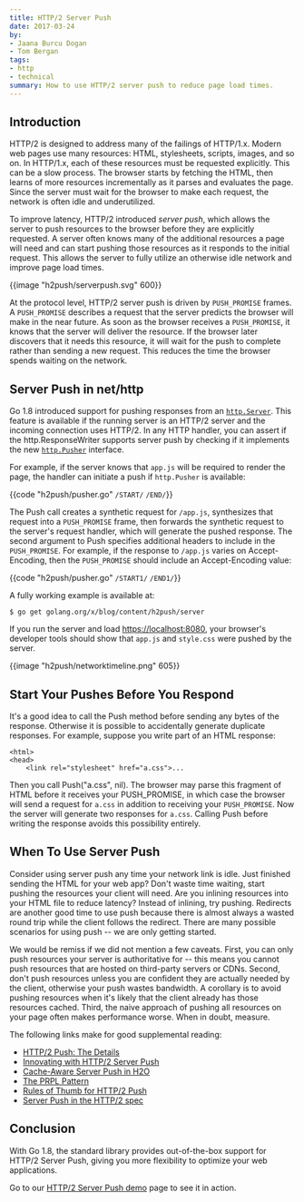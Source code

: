 ```yaml
---
title: HTTP/2 Server Push
date: 2017-03-24
by:
- Jaana Burcu Dogan
- Tom Bergan
tags:
- http
- technical
summary: How to use HTTP/2 server push to reduce page load times.
---
```


## Introduction

HTTP/2 is designed to address many of the failings of HTTP/1.x.
Modern web pages use many resources: HTML, stylesheets,
scripts, images, and so on. In HTTP/1.x, each of these resources must
be requested explicitly. This can be a slow process.
The browser starts by fetching the HTML, then learns of more resources
incrementally as it parses and evaluates the page. Since the server
must wait for the browser to make each request, the network is often
idle and underutilized.

To improve latency, HTTP/2 introduced _server push_, which allows the
server to push resources to the browser before they are explicitly
requested. A server often knows many of the additional resources a
page will need and can start pushing those resources as it responds
to the initial request. This allows the server to fully utilize an
otherwise idle network and improve page load times.

{{image "h2push/serverpush.svg" 600}}

At the protocol level, HTTP/2 server push is driven by `PUSH_PROMISE`
frames. A `PUSH_PROMISE` describes a request that the server predicts the
browser will make in the near future. As soon as the browser receives
a `PUSH_PROMISE`, it knows that the server will deliver the resource.
If the browser later discovers that it needs this resource, it will
wait for the push to complete rather than sending a new request.
This reduces the time the browser spends waiting on the network.

## Server Push in net/http

Go 1.8 introduced support for pushing responses from an [`http.Server`](https://golang.org/pkg/net/http/#Server).
This feature is available if the running server is an HTTP/2 server
and the incoming connection uses HTTP/2. In any HTTP handler,
you can assert if the http.ResponseWriter supports server push by checking
if it implements the new [`http.Pusher`](https://golang.org/pkg/net/http/#Pusher) interface.

For example, if the server knows that `app.js` will be required to
render the page, the handler can initiate a push if `http.Pusher`
is available:

{{code "h2push/pusher.go" `/START/` `/END/`}}

The Push call creates a synthetic request for `/app.js`,
synthesizes that request into a `PUSH_PROMISE` frame, then forwards
the synthetic request to the server's request handler, which will
generate the pushed response. The second argument to Push specifies
additional headers to include in the `PUSH_PROMISE`. For example,
if the response to `/app.js` varies on Accept-Encoding,
then the `PUSH_PROMISE` should include an Accept-Encoding value:

{{code "h2push/pusher.go" `/START1/` `/END1/`}}

A fully working example is available at:

	$ go get golang.org/x/blog/content/h2push/server

If you run the server and load [https://localhost:8080](https://localhost:8080),
your browser's developer tools should show that `app.js` and
`style.css` were pushed by the server.

{{image "h2push/networktimeline.png" 605}}

## Start Your Pushes Before You Respond

It's a good idea to call the Push method before sending any bytes
of the response. Otherwise it is possible to accidentally generate
duplicate responses. For example, suppose you write part of an HTML
response:

	<html>
	<head>
		<link rel="stylesheet" href="a.css">...

Then you call Push("a.css", nil). The browser may parse this fragment
of HTML before it receives your PUSH\_PROMISE, in which case the browser
will send a request for `a.css` in addition to receiving your
`PUSH_PROMISE`. Now the server will generate two responses for `a.css`.
Calling Push before writing the response avoids this possibility entirely.

## When To Use Server Push

Consider using server push any time your network link is idle.
Just finished sending the HTML for your web app? Don't waste time waiting,
start pushing the resources your client will need. Are you inlining
resources into your HTML file to reduce latency? Instead of inlining,
try pushing. Redirects are another good time to use push because there
is almost always a wasted round trip while the client follows the redirect.
There are many possible scenarios for using push -- we are only getting started.

We would be remiss if we did not mention a few caveats. First, you can only
push resources your server is authoritative for -- this means you cannot
push resources that are hosted on third-party servers or CDNs. Second,
don't push resources unless you are confident they are actually needed
by the client, otherwise your push wastes bandwidth. A corollary is to
avoid pushing resources when it's likely that the client already has
those resources cached. Third, the naive approach of pushing all
resources on your page often makes performance worse. When in doubt, measure.

The following links make for good supplemental reading:

  - [HTTP/2 Push: The Details](https://calendar.perfplanet.com/2016/http2-push-the-details/)
  - [Innovating with HTTP/2 Server Push](https://www.igvita.com/2013/06/12/innovating-with-http-2.0-server-push/)
  - [Cache-Aware Server Push in H2O](https://github.com/h2o/h2o/issues/421)
  - [The PRPL Pattern](https://developers.google.com/web/fundamentals/performance/prpl-pattern/)
  - [Rules of Thumb for HTTP/2 Push](https://docs.google.com/document/d/1K0NykTXBbbbTlv60t5MyJvXjqKGsCVNYHyLEXIxYMv0)
  - [Server Push in the HTTP/2 spec](https://tools.ietf.org/html/rfc7540#section-8.2)

## Conclusion

With Go 1.8, the standard library provides out-of-the-box support for HTTP/2
Server Push, giving you more flexibility to optimize your web applications.

Go to our [HTTP/2 Server Push demo](https://http2.golang.org/serverpush)
page to see it in action.
